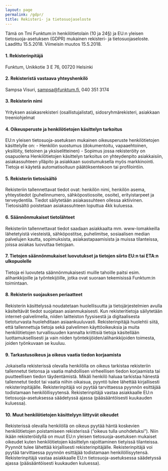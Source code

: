 ```yaml
---
layout: page
permalink: /gdpr/
title: Rekisteri- ja tietosuojaseloste 
---
```


Tämä on Tmi Funktum:in henkilötietolain (10 ja 24§) ja EU:n yleisen tietosuoja-asetuksen (GDPR) mukainen
rekisteri- ja tietosuojaseloste. Laadittu 15.5.2018. Viimeisin muutos 15.5.2018.

#### 1. Rekisterinpitäjä

Funktum, Unikkotie 3 E 76, 00720 Helsinki

#### 2. Rekisteristä vastaava yhteyshenkilö

Sampsa Visuri, sampsa@funktum.fi, 040 351 3174

#### 3. Rekisterin nimi

Yrityksen asiakasrekisteri (osallistujalistat), sidosryhmärekisteri, asiakkaan treeniohjelmat

#### 4. Oikeusperuste ja henkilötietojen käsittelyn tarkoitus

EU:n yleisen tietosuoja-asetuksen mukainen oikeusperuste henkilötietojen käsittelylle on: - Henkilön suostumus 
(dokumentoitu, vapaaehtoinen, yksilöity, tietoinen ja yksiselitteinen) - Sopimus jossa rekisteröity on osapuolena
Henkilötietojen käsittelyn tarkoitus on yhteydenpito asiakkaisiin, asiakassuhteen ylläpito ja asiakkaan suostumuksella myös 
markkinointi. Tietoja ei käytetä automatisoituun päätöksentekoon tai profilointiin.

#### 5. Rekisterin tietosisältö

Rekisteriin tallennettavat tiedot ovat: henkilön nimi, henkilön asema, yhteystiedot (puhelinnumero, sähköpostiosoite, osoite), erityistarpeet ja terveydentila.
Tiedot säilytetään asiakassuhteen ollessa aktiivinen. Tietosisältö poistetaan asiakassuhteen loputtua 4kk kuluessa.

#### 6. Säännönmukaiset tietolähteet

Rekisteriin tallennettavat tiedot saadaan asiakkaalta mm. www-lomakkeilla lähetetyistä viesteistä, sähköpostitse, puhelimitse,
sosiaalisen median palvelujen kautta, sopimuksista, asiakastapaamisista ja muissa tilanteissa, joissa asiakas luovuttaa 
tietojaan.
 
#### 7. Tietojen säännönmukaiset luovutukset ja tietojen siirto EU:n tai ETA:n ulkopuolelle

Tietoja ei luovuteta säännönmukaisesti muille tahoille paitsi esim. alihankkijoille ja työntekijöille, jotka ovat suoraan 
tekemisissä Funktum:in toimintaan.

#### 8. Rekisterin suojauksen periaatteet

Rekisterin käsittelyssä noudatetaan huolellisuutta ja tietojärjestelmien avulla käsiteltävät tiedot suojataan asianmukaisesti.
Kun rekisteritietoja säilytetään internet-palvelimella, niiden laitteiston fyysisestä ja digitaalisesta tietoturvasta 
huolehditaan asiaankuuluvasti. Rekisterinpitäjä huolehtii siitä, että tallennettuja tietoja sekä palvelimen käyttöoikeuksia 
ja muita henkilötietojen turvallisuuden kannalta kriittisiä tietoja käsitellään luottamuksellisesti ja vain niiden 
työntekijöiden/alihankkijoiden toimesta, joiden työnkuvaan se kuuluu.

#### 9. Tarkastusoikeus ja oikeus vaatia tiedon korjaamista

Jokaisella rekisterissä olevalla henkilölla on oikeus tarkistaa rekisteriin tallennetut tietonsa ja vaatia mahdollisen 
virheellisen tiedon korjaamista tai puutteellisen tiedon täydentämistä. Mikäli henkilö haluaa tarkistaa hänestä tallennetut 
tiedot tai vaatia niihin oikaisua, pyyntö tulee lähettää kirjallisesti rekisterinpitäjälle. Rekisterinpitäjä voi pyytää 
tarvittaessa pyynnön esittäjää todistamaan henkilöllisyytensä. Rekisterinpitäjä vastaa asiakkaalle EU:n tietosuoja-asetuksessa
säädetyssä ajassa (pääsääntöisesti kuukauden kuluessa).

#### 10. Muut henkilötietojen käsittelyyn liittyvät oikeudet

Rekisterissä olevalla henkilöllä on oikeus pyytää häntä koskevien henkilötietojen poistamiseen rekisterissä 
(”oikeus tulla unohdetuksi”). Niin ikään rekisteröidyllä on muut EU:n yleisen tietosuoja-asetuksen mukaiset oikeudet kuten 
henkilötietojen käsittelyn rajoittaminen tietyissä tilanteissa. Pyynnöt tulee lähettää kirjallisesti rekisterinpitäjälle. 
Rekisterinpitäjä voi pyytää tarvittaessa pyynnön esittäjää todistamaan henkilöllisyytensä. Rekisterinpitäjä vastaa 
asiakkaalle EU:n tietosuoja-asetuksessa säädetyssä ajassa (pääsääntöisesti kuukauden kuluessa).
